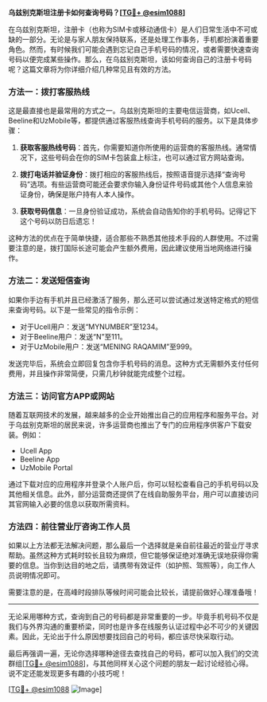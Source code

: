 **乌兹别克斯坦注册卡如何查询号码？[[TG💪+ @esim1088](https://t.me/s/esim1088)]**

在乌兹别克斯坦，注册卡（也称为SIM卡或移动通信卡）是人们日常生活中不可或缺的一部分。无论是与家人朋友保持联系，还是处理工作事务，手机都扮演着重要角色。然而，有时候我们可能会遇到忘记自己手机号码的情况，或者需要快速查询号码以便完成某些操作。那么，在乌兹别克斯坦，该如何查询自己的注册卡号码呢？这篇文章将为你详细介绍几种常见且有效的方法。

### 方法一：拨打客服热线

这是最直接也是最常用的方式之一。乌兹别克斯坦的主要电信运营商，如Ucell、Beeline和UzMobile等，都提供通过客服热线查询手机号码的服务。以下是具体步骤：

1. **获取客服热线号码**：首先，你需要知道你所使用的运营商的客服热线。通常情况下，这些号码会在你的SIM卡包装盒上标注，也可以通过官方网站查询。
   
2. **拨打电话并验证身份**：拨打相应的客服热线后，按照语音提示选择“查询号码”选项。有些运营商可能还会要求你输入身份证件号码或其他个人信息来验证身份，确保是账户持有人本人操作。

3. **获取号码信息**：一旦身份验证成功，系统会自动告知你的手机号码。记得记下这个号码以防日后遗忘！

这种方法的优点在于简单快捷，适合那些不熟悉其他技术手段的人群使用。不过需要注意的是，拨打国际长途可能会产生额外费用，因此建议使用当地网络进行操作。

### 方法二：发送短信查询

如果你手边有手机并且已经激活了服务，那么还可以尝试通过发送特定格式的短信来查询号码。以下是一些常见的指令示例：

- 对于Ucell用户：发送“MYNUMBER”至1234。
- 对于Beeline用户：发送“N”至111。
- 对于UzMobile用户：发送“MENING RAQAMIM”至999。

发送完毕后，系统会立即回复包含你手机号码的消息。这种方式无需额外支付任何费用，并且操作非常简便，只需几秒钟就能完成整个过程。

### 方法三：访问官方APP或网站

随着互联网技术的发展，越来越多的企业开始推出自己的应用程序和服务平台。对于乌兹别克斯坦的居民来说，许多运营商也推出了专门的应用程序供客户下载安装。例如：

- Ucell App
- Beeline App
- UzMobile Portal

通过下载对应的应用程序并登录个人账户后，你可以轻松查看自己的手机号码以及其他相关信息。此外，部分运营商还提供了在线自助服务平台，用户可以直接访问其官网输入必要的信息以获取所需资料。

### 方法四：前往营业厅咨询工作人员

如果以上方法都无法解决问题，那么最后一个选择就是亲自前往最近的营业厅寻求帮助。虽然这种方式耗时较长且较为麻烦，但它能够保证绝对准确无误地获得你需要的信息。当你到达目的地之后，请携带有效证件（如护照、驾照等），向工作人员说明情况即可。

需要注意的是，在高峰时段排队等候时间可能会比较长，请提前做好心理准备哦！

---

无论采用哪种方式，查询到自己的号码都是非常重要的一步。毕竟手机号码不仅是我们与外界沟通的重要桥梁，同时也是许多在线服务认证过程中必不可少的关键因素。因此，无论出于什么原因想要找回自己的号码，都应该尽快采取行动。

最后再强调一遍，无论你选择哪种途径去查找自己的号码，都可以加入我们的交流群组[[TG💪+ @esim1088](https://t.me/s/esim1088)]，与其他同样关心这个问题的朋友一起讨论经验心得。说不定还能发现更多有趣的小技巧呢！

[[TG💪+ @esim1088](https://t.me/s/esim1088) ![Image](https://i.postimg.cc/4NQfJmqS/Snipaste-2025-05-13-00-14-12.png)]